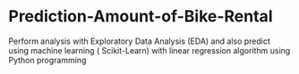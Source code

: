 # Prediction-Amount-of-Bike-Rental

Perform analysis with Exploratory Data Analysis (EDA) and also predict using machine learning ( Scikit-Learn) with linear regression algorithm using Python programming
